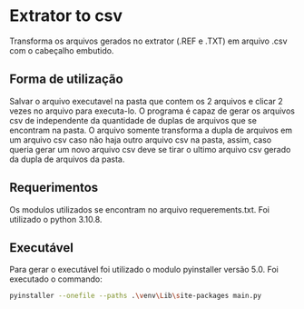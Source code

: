 # Extrator to csv
Transforma os arquivos gerados no extrator (.REF e .TXT) em arquivo .csv com o cabeçalho embutido.
## Forma de utilização
Salvar o arquivo executavel na pasta que contem os 2 arquivos e clicar 2 vezes no arquivo para executa-lo.
O programa é capaz de gerar os arquivos csv de independente da quantidade de duplas de arquivos que se encontram na pasta.
O arquivo somente transforma a dupla de arquivos em um arquivo csv caso não haja outro arquivo csv na pasta, assim, caso queria gerar um novo arquivo csv deve se tirar o ultimo arquivo csv gerado da dupla de arquivos da pasta.
## Requerimentos 
Os modulos utilizados se encontram no arquivo requerements.txt.
Foi utilizado o python 3.10.8.
## Executável
Para gerar o executável foi utilizado o modulo pyinstaller versão 5.0.
Foi executado o commando:
``` Bash
pyinstaller --onefile --paths .\venv\Lib\site-packages main.py
```